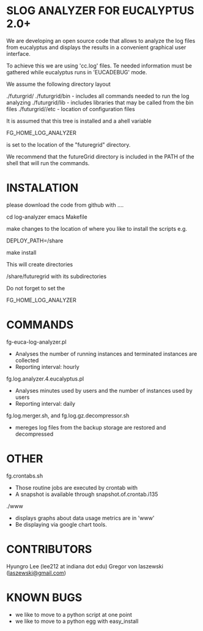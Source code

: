 SLOG ANALYZER FOR EUCALYPTUS 2.0+
=================================

We are developing an open source code that allows to analyze the log files from eucalyptus and displays the results in a convenient graphical user interface.

To achieve this we are using 'cc.log' files. Te needed information must be gathered while eucalyptus runs in 'EUCADEBUG' mode.

We assume the following directory layout

  ./futurgrid/
  ./futurgrid/bin - includes all commands needed to run the log analyzing
  ./futurgrid/lib - includes libraries that may be called from the bin files
  ./futurgrid//etc - location of configuration files

It is assumed that this tree is installed and a ahell variable 

  FG_HOME_LOG_ANALYZER  

is set to the location of the "futuregrid" directory.

We recommend that the futureGrid directory is included in the PATH of the shell that will run the commands.

INSTALATION
===========

please download the code from github with ....

  cd log-analyzer
  emacs Makefile

make changes to the location of where you like to install the scripts
e.g.

  DEPLOY_PATH=/share

  make install

This will create directories 

/share/futuregrid with its subdirectories

Do not forget to set the 

  FG_HOME_LOG_ANALYZER  


COMMANDS
========

fg-euca-log-analyzer.pl 
* Analyses the number of running instances and terminated instances are 
  collected 
* Reporting interval: hourly

fg.log.analyzer.4.eucalyptus.pl
* Analyses minutes used by users and the number of instances used by users 
* Reporting interval: daily

fg.log.merger.sh, and fg.log.gz.decompressor.sh
* mereges log files from the backup storage are restored and decompressed 

OTHER
=====
fg.crontabs.sh
* Those routine jobs are executed by crontab with 
* A snapshot is available through snapshot.of.crontab.i135

./www
* displays graphs about data usage metrics are in 'www'
* Be displaying via google chart tools.

CONTRIBUTORS
============
Hyungro Lee (lee212 at indiana dot edu)
Gregor von laszewski (laszewski@gmail.com)

KNOWN BUGS
==========
* we like to move to a python script at one point
* we like to move to a python egg with easy_install
